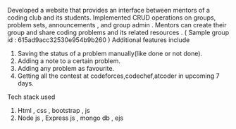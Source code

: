 Developed a website that provides an interface between mentors of a coding club and its students.
Implemented CRUD operations on groups, problem sets, announcements , and group admin .
Mentors can create their group and share coding problems and its related resources .
( Sample group id : 615ad9acc32530e954b9b260 ) 
Additional features include 

1) Saving the status of a problem manually(like done or not done).
2) Adding a note to a certain problem.
3) Adding any problem as favourite.
4) Getting all the contest at codeforces,codechef,atcoder in upcoming 7 days.

Tech stack used 
1) Html , css , bootstrap , js
2) Node js , Express js , mongo db , ejs
